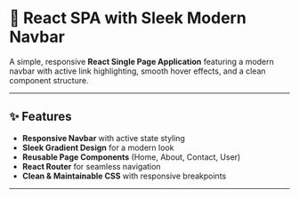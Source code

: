 # 🚀 React SPA with Sleek Modern Navbar

A simple, responsive **React Single Page Application** featuring a modern navbar with active link highlighting, smooth hover effects, and a clean component structure.

---

## ✨ Features
- **Responsive Navbar** with active state styling  
- **Sleek Gradient Design** for a modern look  
- **Reusable Page Components** (Home, About, Contact, User)  
- **React Router** for seamless navigation  
- **Clean & Maintainable CSS** with responsive breakpoints  

---
